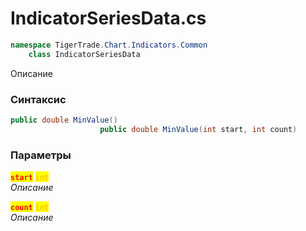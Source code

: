 
# IndicatorSeriesData.cs
```csharp
namespace TigerTrade.Chart.Indicators.Common  
    class IndicatorSeriesData
```

Описание

### Синтаксис
```csharp
public double MinValue()
                    public double MinValue(int start, int count)
```

### Параметры  
<mark style="color:red;">**`start`**</mark> <mark style="color:orange;">`int`</mark>  
 *Описание*  
  
<mark style="color:red;">**`count`**</mark> <mark style="color:orange;">`int`</mark>  
 *Описание*  
  

                    
                    
